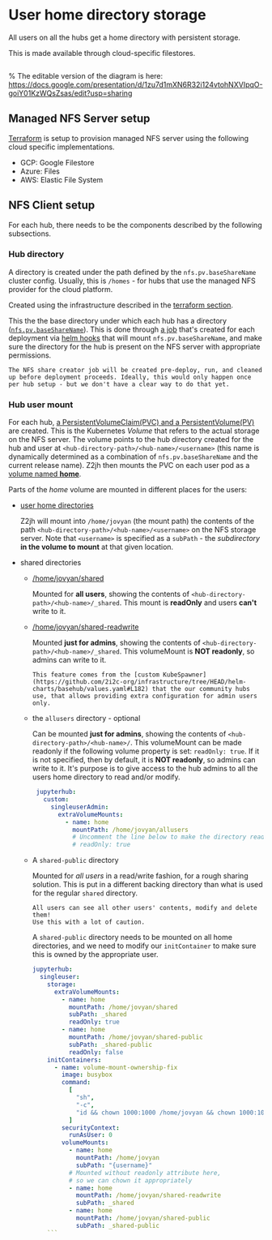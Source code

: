 # User home directory storage

All users on all the hubs get a home directory with persistent storage.

This is made available through cloud-specific filestores.

```{figure} ../../images/infrastructure-storage-layer.png
```

% The editable version of the diagram is here: https://docs.google.com/presentation/d/1zu7d1mXN6R32i124vtohNXVIpqO-goiY01KzWQsZsas/edit?usp=sharing

## Managed NFS Server setup

[Terraform](topic:terraform) is setup to provision managed NFS server using the following cloud specific implementations.

* GCP: Google Filestore
* Azure: Files
* AWS: Elastic File System

## NFS Client setup

For each hub, there needs to be the components described by the following subsections.

### Hub directory

A directory is created under the path defined by the `nfs.pv.baseShareName` cluster config.
Usually, this is `/homes` - for hubs that use the managed NFS provider for the cloud platform.

Created using the infrastructure described in the [terraform section](topic:terraform).


This the the base directory under which each hub has a directory ([`nfs.pv.baseShareName`](https://github.com/2i2c-org/infrastructure/tree/HEAD/helm-charts/basehub/values.yaml#L21)).
This is done through [a job](https://github.com/2i2c-org/infrastructure/tree/HEAD/helm-charts/basehub/templates/nfs-share-creator.yaml) that's created for each deployment via [helm hooks](https://helm.sh/docs/topics/charts_hooks/) that will mount `nfs.pv.baseShareName`, and make sure the directory for the hub is present on the NFS server with appropriate permissions.

  ```{note}
  The NFS share creator job will be created pre-deploy, run, and cleaned up before deployment proceeds. Ideally, this would only happen once per hub setup - but we don't have a clear way to do that yet.
  ```

### Hub user mount

For each hub, [a PersistentVolumeClaim(PVC) and a PersistentVolume(PV)](https://github.com/2i2c-org/infrastructure/tree/HEAD/helm-charts/basehub/templates/nfs.yaml) are created.
This is the Kubernetes *Volume* that refers to the actual storage on the NFS server.
The volume points to the hub directory created for the hub and user at `<hub-directory-path>/<hub-name>/<username>`
(this name is dynamically determined as a combination of `nfs.pv.baseShareName` and the current release name).
Z2jh then mounts the PVC on each user pod as a [volume named **home**](https://github.com/jupyterhub/zero-to-jupyterhub-k8s/tree/HEAD/jupyterhub/files/hub/jupyterhub_config.py#L277).

Parts of the *home* volume are mounted in different places for the users:
   * [user home directories](https://github.com/2i2c-org/infrastructure/tree/HEAD/helm-charts/basehub/values.yaml#L100)

     Z2jh will mount into `/home/jovyan` (the mount path) the contents of the path `<hub-directory-path>/<hub-name>/<username>` on the NFS storage server. Note that `<username>` is specified as a `subPath` - the *subdirectory* **in the volume to mount** at that given location.

   * shared directories
        * [/home/jovyan/shared](https://github.com/2i2c-org/infrastructure/tree/HEAD/helm-charts/basehub/values.yaml#L106-L109)

          Mounted for **all users**, showing the contents of `<hub-directory-path>/<hub-name>/_shared`. This mount is **readOnly** and users **can't** write to it.

        * [/home/jovyan/shared-readwrite](https://github.com/2i2c-org/infrastructure/tree/HEAD/helm-charts/basehub/values.yaml#L84-L86)

          Mounted **just for admins**, showing the contents of `<hub-directory-path>/<hub-name>/_shared`. This volumeMount is **NOT readonly**, so admins can write to it.

          ```{note}
          This feature comes from the [custom KubeSpawner](https://github.com/2i2c-org/infrastructure/tree/HEAD/helm-charts/basehub/values.yaml#L182) that the our community hubs use, that allows providing extra configuration for admin users only.
          ```
        *  the `allusers` directory - optional

           Can be mounted **just for admins**, showing the contents of `<hub-directory-path>/<hub-name>/`. This volumeMount can be made readonly if the following volume property is set: `readOnly: true`.
           If it is not specified, then by default, it is **NOT readonly**, so admins can write to it. It's purpose is to give access to the hub admins to all the users home directory to read and/or modify.

           ```yaml
            jupyterhub:
              custom:
                singleuserAdmin:
                  extraVolumeMounts:
                    - name: home
                      mountPath: /home/jovyan/allusers
                      # Uncomment the line below to make the directory readonly for admins
                      # readOnly: true
            ```

        * A `shared-public` directory

          Mounted for *all users* in a read/write fashion, for a rough sharing
          solution. This is put in a different backing directory than what
          is used for the regular `shared` directory.

          ```{warning}
          All users can see all other users' contents, modify and delete them!
          Use this with a lot of caution.
          ```

          A `shared-public` directory needs to be mounted on all home directories,
          and we need to modify our `initContainer` to make sure this is owned
          by the appropriate user.

          ```yaml
          jupyterhub:
            singleuser:
              storage:
                extraVolumeMounts:
                  - name: home
                    mountPath: /home/jovyan/shared
                    subPath: _shared
                    readOnly: true
                  - name: home
                    mountPath: /home/jovyan/shared-public
                    subPath: _shared-public
                    readOnly: false
              initContainers:
                - name: volume-mount-ownership-fix
                  image: busybox
                  command:
                    [
                      "sh",
                      "-c",
                      "id && chown 1000:1000 /home/jovyan && chown 1000:1000 /home/jovyan/shared-readwrite && chown 1000:1000 /home/jovyan/shared-public && ls -lhd /home/jovyan ",
                    ]
                  securityContext:
                    runAsUser: 0
                  volumeMounts:
                    - name: home
                      mountPath: /home/jovyan
                      subPath: "{username}"
                    # Mounted without readonly attribute here,
                    # so we can chown it appropriately
                    - name: home
                      mountPath: /home/jovyan/shared-readwrite
                      subPath: _shared
                    - name: home
                      mountPath: /home/jovyan/shared-public
                      subPath: _shared-public
              ```
